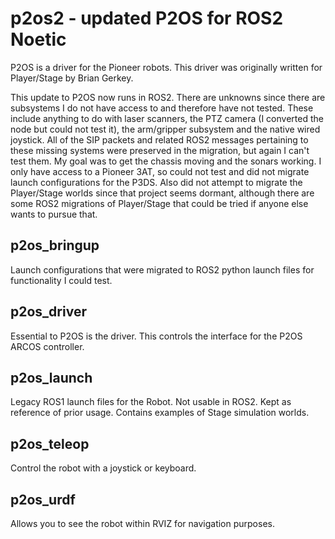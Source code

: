 # p2os2 - updated P2OS for ROS2 Noetic

P2OS is a driver for the Pioneer robots. This driver was originally written for Player/Stage by Brian Gerkey.

This update to P2OS now runs in ROS2. There are unknowns since there are subsystems I do not have access to and therefore have not tested. These include anything to do with laser scanners, the PTZ camera (I converted the node but could not test it), the arm/gripper subsystem and the native wired joystick. All of the SIP packets and related ROS2 messages pertaining to these missing systems were preserved in the migration, but again I can't test them. My goal was to get the chassis moving and the sonars working. I only have access to a Pioneer 3AT, so could not test and did not migrate launch configurations for the P3DS. Also did not attempt to migrate the Player/Stage worlds since that project seems dormant, although there are some ROS2 migrations of Player/Stage that could be tried if anyone else wants to pursue that.


p2os_bringup
------------

Launch configurations that were migrated to ROS2 python launch files for functionality I could test.

p2os_driver
-----------

Essential to P2OS is the driver. This controls the interface for the P2OS ARCOS controller. 


p2os_launch
-----------

Legacy ROS1 launch files for the Robot. Not usable in ROS2. Kept as reference of prior usage. Contains examples of Stage simulation worlds.


p2os_teleop
-----------

Control the robot with a joystick or keyboard. 


p2os_urdf
---------

Allows you to see the robot within RVIZ for navigation purposes. 

